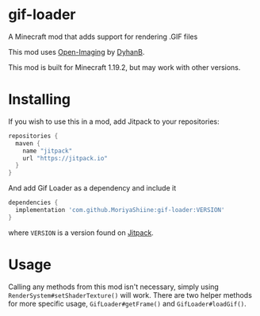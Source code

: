 # gif-loader

A Minecraft mod that adds support for rendering .GIF files

This mod uses [Open-Imaging](https://github.com/DhyanB/Open-Imaging) by [DyhanB](https://github.com/DhyanB).

This mod is built for Minecraft 1.19.2, but may work with other versions.

# Installing

If you wish to use this in a mod, add Jitpack to your repositories:

```gradle
repositories {
  maven {
    name "jitpack"
    url "https://jitpack.io"
  }
}
```

And add Gif Loader as a dependency and include it

```gradle
dependencies {
  implementation 'com.github.MoriyaShiine:gif-loader:VERSION'
}
```

where `VERSION` is a version found on [Jitpack](https://jitpack.io/#MoriyaShiine/gif-loader).

# Usage

Calling any methods from this mod isn't necessary, simply using `RenderSystem#setShaderTexture()` will work. There are
two helper methods for more specific usage, `GifLoader#getFrame()` and `GifLoader#loadGif()`.